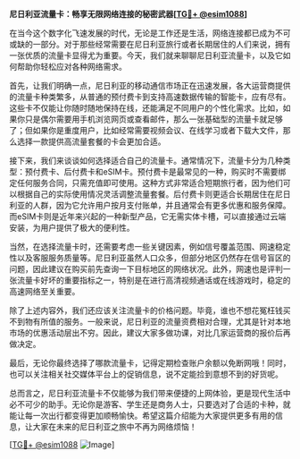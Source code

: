 **尼日利亚流量卡：畅享无限网络连接的秘密武器[[TG💪+ @esim1088](https://t.me/s/esim1088)]**

在当今这个数字化飞速发展的时代，无论是工作还是生活，网络连接都已成为不可或缺的一部分。对于那些经常需要在尼日利亚旅行或者长期居住的人们来说，拥有一张优质的流量卡显得尤为重要。今天，我们就来聊聊尼日利亚流量卡，以及它如何帮助你轻松应对各种网络需求。

首先，让我们明确一点，尼日利亚的移动通信市场正在迅速发展，各大运营商提供的流量卡种类繁多，从普通的预付费卡到支持高速数据传输的智能卡，应有尽有。这些卡不仅能让你随时随地保持在线，还能满足不同用户的个性化需求。比如，如果你只是偶尔需要用手机浏览网页或查看邮件，那么一张基础型的流量卡就足够了；但如果你是重度用户，比如经常需要视频会议、在线学习或者下载大文件，那么选择一款提供高流量套餐的卡会更加合适。

接下来，我们来谈谈如何选择适合自己的流量卡。通常情况下，流量卡分为几种类型：预付费卡、后付费卡和eSIM卡。预付费卡是最常见的一种，购买时不需要绑定任何服务合同，只需充值即可使用。这种方式非常适合短期旅行者，因为他们可以根据自己的实际使用情况灵活调整流量套餐。后付费卡则更适合长期居住在尼日利亚的人群，因为它允许用户按月支付账单，并且通常会有更多优惠和服务保障。而eSIM卡则是近年来兴起的一种新型产品，它无需实体卡槽，可以直接通过云端安装，为用户提供了极大的便利性。

当然，在选择流量卡时，还需要考虑一些关键因素，例如信号覆盖范围、网速稳定性以及客服服务质量等。尼日利亚虽然人口众多，但部分地区仍然存在信号盲区的问题，因此建议在购买前先查询一下目标地区的网络状况。此外，网速也是评判一张流量卡好坏的重要指标之一，特别是在进行高清视频通话或在线游戏时，稳定的高速网络至关重要。

除了上述内容外，我们还应该关注流量卡的价格问题。毕竟，谁也不想花冤枉钱买不到物有所值的服务。一般来说，尼日利亚的流量资费相对合理，尤其是针对本地市场的优惠活动层出不穷。因此，建议大家多做功课，对比几家运营商的报价后再做决定。

最后，无论你最终选择了哪款流量卡，记得定期检查账户余额以免断网哦！同时，也可以关注相关社交媒体平台上的促销信息，说不定能捡到意想不到的好货呢。

总而言之，尼日利亚流量卡不仅能够为我们带来便捷的上网体验，更是现代生活中必不可少的助手。无论你是游客、学生还是商务人士，只要选对了合适的卡种，就能让每一次出行都变得更加顺畅愉快。希望这篇介绍能为大家提供更多有用的信息，让大家在未来的尼日利亚之旅中不再为网络烦恼！

[[TG💪+ @esim1088](https://t.me/s/esim1088) ![Image](https://i.postimg.cc/4NQfJmqS/Snipaste-2025-05-13-00-14-12.png)]